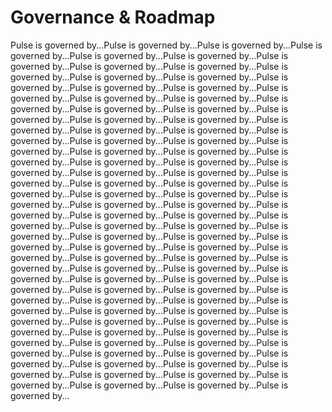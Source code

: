 # Governance & Roadmap

Pulse is governed by...Pulse is governed by...Pulse is governed by...Pulse is governed by...Pulse is governed by...Pulse is governed by...Pulse is governed by...Pulse is governed by...Pulse is governed by...Pulse is governed by...Pulse is governed by...Pulse is governed by...Pulse is governed by...Pulse is governed by...Pulse is governed by...Pulse is governed by...Pulse is governed by...Pulse is governed by...Pulse is governed by...Pulse is governed by...Pulse is governed by...Pulse is governed by...Pulse is governed by...Pulse is governed by...Pulse is governed by...Pulse is governed by...Pulse is governed by...Pulse is governed by...Pulse is governed by...Pulse is governed by...Pulse is governed by...Pulse is governed by...Pulse is governed by...Pulse is governed by...Pulse is governed by...Pulse is governed by...Pulse is governed by...Pulse is governed by...Pulse is governed by...Pulse is governed by...Pulse is governed by...Pulse is governed by...Pulse is governed by...Pulse is governed by...Pulse is governed by...Pulse is governed by...Pulse is governed by...Pulse is governed by...Pulse is governed by...Pulse is governed by...Pulse is governed by...Pulse is governed by...Pulse is governed by...Pulse is governed by...Pulse is governed by...Pulse is governed by...Pulse is governed by...Pulse is governed by...Pulse is governed by...Pulse is governed by...Pulse is governed by...Pulse is governed by...Pulse is governed by...Pulse is governed by...Pulse is governed by...Pulse is governed by...Pulse is governed by...Pulse is governed by...Pulse is governed by...Pulse is governed by...Pulse is governed by...Pulse is governed by...Pulse is governed by...Pulse is governed by...Pulse is governed by...Pulse is governed by...Pulse is governed by...Pulse is governed by...Pulse is governed by...Pulse is governed by...Pulse is governed by...Pulse is governed by...Pulse is governed by...Pulse is governed by...Pulse is governed by...Pulse is governed by...Pulse is governed by...Pulse is governed by...Pulse is governed by...Pulse is governed by...Pulse is governed by...Pulse is governed by...Pulse is governed by...Pulse is governed by...Pulse is governed by...Pulse is governed by...Pulse is governed by...Pulse is governed by...Pulse is governed by...Pulse is governed by...